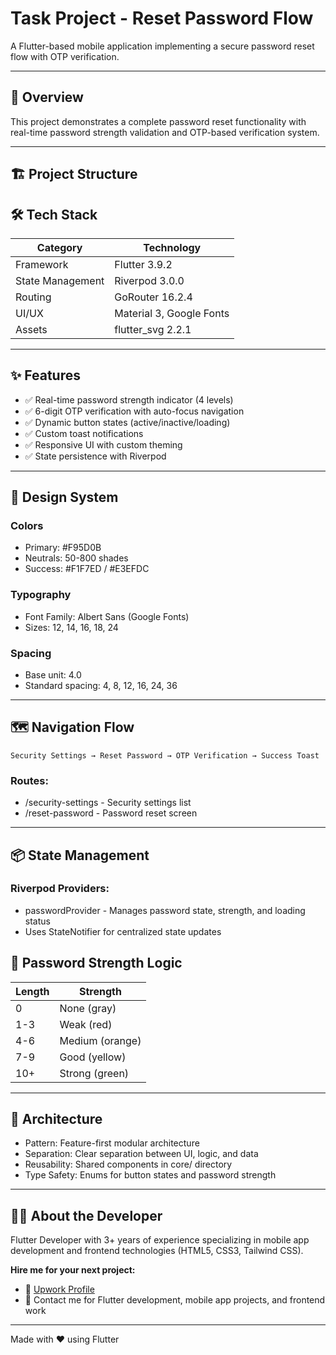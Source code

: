 # Task Project - Reset Password Flow

A Flutter-based mobile application implementing a secure password reset flow with OTP verification.

----

## 📱 Overview

This project demonstrates a complete password reset functionality with real-time password strength validation and OTP-based verification system.

----

## 🏗️ Project Structure


## 🛠️ Tech Stack

| Category | Technology |
| ------------- | ------------- |
| Framework | Flutter 3.9.2 |
| State Management | Riverpod 3.0.0 |
| Routing | GoRouter 16.2.4 |
| UI/UX | Material 3, Google Fonts |
| Assets | flutter_svg 2.2.1 |

----

## ✨ Features

- ✅ Real-time password strength indicator (4 levels)
- ✅ 6-digit OTP verification with auto-focus navigation
- ✅ Dynamic button states (active/inactive/loading)
- ✅ Custom toast notifications
- ✅ Responsive UI with custom theming
- ✅ State persistence with Riverpod

----

## 🎨 Design System

### Colors

- Primary: #F95D0B
- Neutrals: 50-800 shades
- Success: #F1F7ED / #E3EFDC

### Typography

- Font Family: Albert Sans (Google Fonts)
- Sizes: 12, 14, 16, 18, 24

### Spacing

- Base unit: 4.0
- Standard spacing: 4, 8, 12, 16, 24, 36

----

## 🗺️ Navigation Flow

``` 
Security Settings → Reset Password → OTP Verification → Success Toast
```

### Routes:

- /security-settings - Security settings list
- /reset-password - Password reset screen

----

## 📦 State Management

### Riverpod Providers:

- passwordProvider - Manages password state, strength, and loading status
- Uses StateNotifier for centralized state updates

## 🔐 Password Strength Logic

| Length | Strength |
| ------------- | ------------- |
| 0 | None (gray) |
| 1-3 | Weak (red) |
| 4-6 | Medium (orange) |
| 7-9 | Good (yellow) |
| 10+ | Strong (green) |

---- 

## 📐 Architecture

- Pattern: Feature-first modular architecture
- Separation: Clear separation between UI, logic, and data
- Reusability: Shared components in core/ directory
- Type Safety: Enums for button states and password strength

---- 

## 👨‍💻 About the Developer

Flutter Developer with 3+ years of experience specializing in mobile app development and frontend technologies (HTML5, CSS3, Tailwind CSS).

**Hire me for your next project:**
- 💼 [Upwork Profile](https://www.upwork.com/freelancers/~01bb489da512873d44)
- 📧 Contact me for Flutter development, mobile app projects, and frontend work

---- 

Made with ❤️ using Flutter

